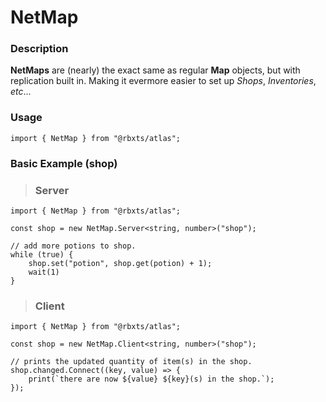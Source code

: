 # NetMap

### Description
__NetMaps__ are (nearly) the exact same as regular __Map__ objects, but with replication built in. Making it evermore easier to set up *Shops*, *Inventories*, *etc*... 
### Usage
```
import { NetMap } from "@rbxts/atlas";
```

### Basic Example  (shop)
> ### Server
```
import { NetMap } from "@rbxts/atlas";

const shop = new NetMap.Server<string, number>("shop");

// add more potions to shop.
while (true) {
    shop.set("potion", shop.get(potion) + 1);
    wait(1)
}
```

> ### Client
```
import { NetMap } from "@rbxts/atlas";

const shop = new NetMap.Client<string, number>("shop");

// prints the updated quantity of item(s) in the shop.
shop.changed.Connect((key, value) => {
    print(`there are now ${value} ${key}(s) in the shop.`);
});
```
